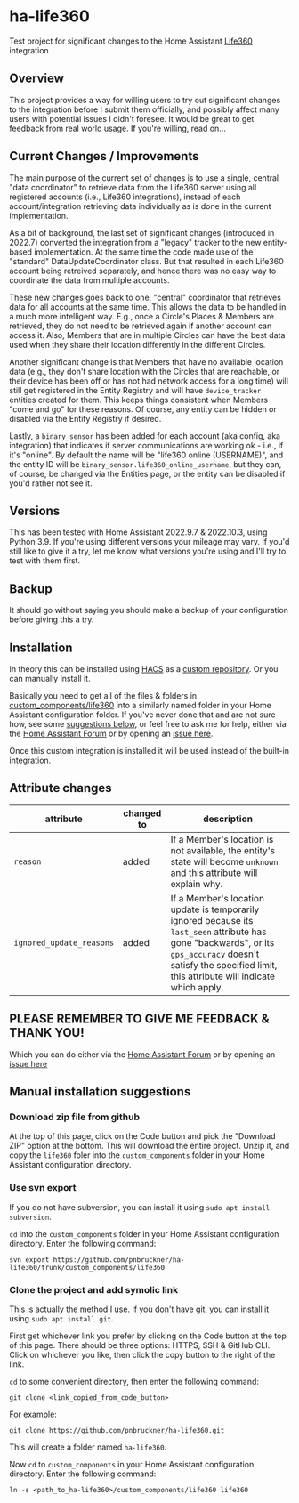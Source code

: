 # ha-life360
Test project for significant changes to the Home Assistant [Life360](https://www.home-assistant.io/integrations/life360) integration

## Overview

This project provides a way for willing users to try out significant changes to the integration
before I submit them officially, and possibly affect many users with potential issues I didn't foresee.
It would be great to get feedback from real world usage. If you're willing, read on...

## Current Changes / Improvements

The main purpose of the current set of changes is to use a single, central "data coordinator" to retrieve
data from the Life360 server using all registered accounts (i.e., Life360 integrations), instead of each
account/integration retrieving data individually as is done in the current implementation.

As a bit of background, the last set of significant changes (introduced in 2022.7) converted the integration from
a "legacy" tracker to the new entity-based implementation.
At the same time the code made use of the "standard" DataUpdateCoordinator class. But that resulted in each Life360
account being retreived separately, and hence there was no easy way to coordinate the data from multiple accounts.

These new changes goes back to one, "central" coordinator that retrieves data for all accounts at the same time.
This allows the data to be handled in a much more intelligent way. E.g., once a Circle's Places & Members are
retrieved, they do not need to be retrieved again if another account can access it. Also, Members that are in
multiple Circles can have the best data used when they share their location differently in the different Circles.

Another significant change is that Members that have no available location data (e.g., they don't share location
with the Circles that are reachable, or their device has been off or has not had network access for a long time)
will still get registered in the Entity Registry and will have `device_tracker` entities created for them. This
keeps things consistent when Members "come and go" for these reasons. Of course, any entity can be hidden or
disabled via the Entity Registry if desired.

Lastly, a `binary_sensor` has been added for each account (aka config, aka integration) that indicates
if server communications are working ok - i.e., if it's "online". By default the name will be
"life360 online (USERNAME)", and the entity ID will be `binary_sensor.life360_online_username`, but they can,
of course, be changed via the Entities page, or the entity can be disabled if you'd rather not see it.

## Versions

This has been tested with Home Assistant 2022.9.7 & 2022.10.3, using Python 3.9. If you're using different versions your
mileage may vary. If you'd still like to give it a try, let me know what versions you're using and I'll try
to test with them first.

## Backup

It should go without saying you should make a backup of your configuration before giving this a try.

## Installation

In theory this can be installed using [HACS](https://hacs.xyz/) as a [custom repository](https://hacs.xyz/docs/faq/custom_repositories/).
Or you can manually install it.

Basically you need to get all of the files & folders in [custom_components/life360](custom_components/life360)
into a similarly named folder in your Home Assistant configuration folder. If you've never done that and are
not sure how, see some [suggestions below](#installation-suggestions), or feel free to ask me for help, either via the
[Home Assistant Forum](https://community.home-assistant.io/u/pnbruckner/summary) or by opening an
[issue here](https://github.com/pnbruckner/ha-life360/issues).

Once this custom integration is installed it will be used instead of the built-in integration.

## Attribute changes

attribute | changed to | description
-|-|-
`reason` | added | If a Member's location is not available, the entity's state will become `unknown` and this attribute will explain why.
`ignored_update_reasons` | added | If a Member's location update is temporarily ignored because its `last_seen` attribute has gone "backwards", or its `gps_accuracy` doesn't satisfy the specified limit, this attribute will indicate which apply.

## PLEASE REMEMBER TO GIVE ME FEEDBACK & THANK YOU!

Which you can do either via the [Home Assistant Forum](https://community.home-assistant.io/t/life360-conversion-to-entity-based-device-tracker-testers-needed/422454)
or by opening an [issue here](https://github.com/pnbruckner/ha-life360/issues)

## Manual installation suggestions

### Download zip file from github

At the top of this page, click on the Code button and pick the "Download ZIP" option at the bottom.
This will download the entire project. Unzip it, and copy the `life360` foler into the `custom_components`
folder in your Home Assistant configuration directory.

### Use svn export

If you do not have subversion, you can install it using `sudo apt install subversion`.

`cd` into the `custom_components` folder in your Home Assistant configuration directory.
Enter the following command:

```
svn export https://github.com/pnbruckner/ha-life360/trunk/custom_components/life360
```

### Clone the project and add symolic link

This is actually the method I use. If you don't have git, you can install it using `sudo apt install git`.

First get whichever link you prefer by clicking on the Code button at the top of this page.
There should be three options: HTTPS, SSH & GitHub CLI. Click on whichever you like,
then click the copy button to the right of the link.

`cd` to some convenient directory, then enter the following command:

```
git clone <link_copied_from_code_button>
```
For example:
```
git clone https://github.com/pnbruckner/ha-life360.git
```
This will create a folder named `ha-life360`.

Now `cd` to `custom_components` in your Home Assistant configuration directory.
Enter the following command:

```
ln -s <path_to_ha-life360>/custom_components/life360 life360
```
